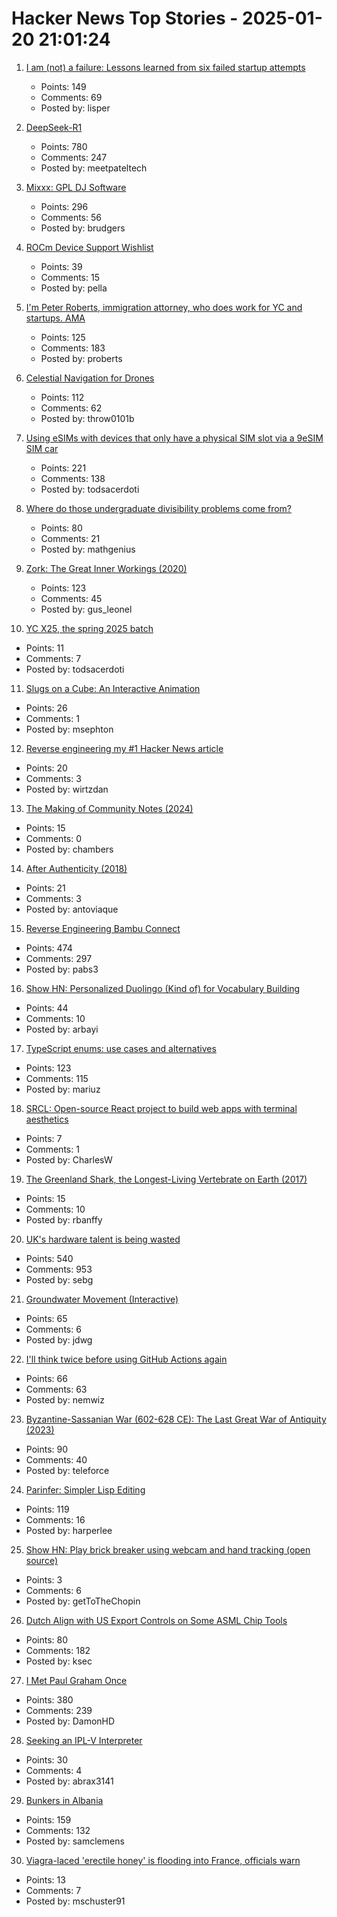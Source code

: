 # Hacker News Top Stories - 2025-01-20 21:01:24

1. [I am (not) a failure: Lessons learned from six failed startup attempts](http://blog.rongarret.info/2025/01/i-am-not-failure-lessons-learned-from.html)
   - Points: 149
   - Comments: 69
   - Posted by: lisper

2. [DeepSeek-R1](https://github.com/deepseek-ai/DeepSeek-R1)
   - Points: 780
   - Comments: 247
   - Posted by: meetpateltech

3. [Mixxx: GPL DJ Software](https://mixxx.org/)
   - Points: 296
   - Comments: 56
   - Posted by: brudgers

4. [ROCm Device Support Wishlist](https://github.com/ROCm/ROCm/discussions/4276)
   - Points: 39
   - Comments: 15
   - Posted by: pella

5. [I'm Peter Roberts, immigration attorney, who does work for YC and startups. AMA](undefined)
   - Points: 125
   - Comments: 183
   - Posted by: proberts

6. [Celestial Navigation for Drones](https://www.mdpi.com/2504-446X/8/11/652)
   - Points: 112
   - Comments: 62
   - Posted by: throw0101b

7. [Using eSIMs with devices that only have a physical SIM slot via a 9eSIM SIM car](https://neilzone.co.uk/2025/01/using-esims-with-devices-that-only-have-a-physical-sim-slot-via-a-9esim-sim-card-with-android-and-linux/)
   - Points: 221
   - Comments: 138
   - Posted by: todsacerdoti

8. [Where do those undergraduate divisibility problems come from?](https://grossack.site/2025/01/16/undergrad-divisibility-problems.html)
   - Points: 80
   - Comments: 21
   - Posted by: mathgenius

9. [Zork: The Great Inner Workings (2020)](https://medium.com/swlh/zork-the-great-inner-workings-b68012952bdc)
   - Points: 123
   - Comments: 45
   - Posted by: gus_leonel

10. [YC X25, the spring 2025 batch](https://www.ycombinator.com/blog/announcing-yc-x25/)
   - Points: 11
   - Comments: 7
   - Posted by: todsacerdoti

11. [Slugs on a Cube: An Interactive Animation](https://blog.gingerbeardman.com/2025/01/16/slugs-on-a-cube-interactive-animation/)
   - Points: 26
   - Comments: 1
   - Posted by: msephton

12. [Reverse engineering my #1 Hacker News article](https://danielwirtz.com/blog/successful-hacker-news-article)
   - Points: 20
   - Comments: 3
   - Posted by: wirtzdan

13. [The Making of Community Notes (2024)](https://asteriskmag.com/issues/08/the-making-of-community-notes)
   - Points: 15
   - Comments: 0
   - Posted by: chambers

14. [After Authenticity (2018)](https://subpixel.space/entries/after-authenticity/)
   - Points: 21
   - Comments: 3
   - Posted by: antoviaque

15. [Reverse Engineering Bambu Connect](https://wiki.rossmanngroup.com/wiki/Reverse_Engineering_Bambu_Connect)
   - Points: 474
   - Comments: 297
   - Posted by: pabs3

16. [Show HN: Personalized Duolingo (Kind of) for Vocabulary Building](https://github.com/baturyilmaz/wordpecker-app)
   - Points: 44
   - Comments: 10
   - Posted by: arbayi

17. [TypeScript enums: use cases and alternatives](https://2ality.com/2025/01/typescript-enum-patterns.html)
   - Points: 123
   - Comments: 115
   - Posted by: mariuz

18. [SRCL: Open-source React project to build web apps with terminal aesthetics](https://www.sacred.computer)
   - Points: 7
   - Comments: 1
   - Posted by: CharlesW

19. [The Greenland Shark, the Longest-Living Vertebrate on Earth (2017)](https://www.newyorker.com/tech/annals-of-technology/the-strange-and-gruesome-story-of-the-greenland-shark-the-longest-living-vertebrate-on-earth)
   - Points: 15
   - Comments: 10
   - Posted by: rbanffy

20. [UK's hardware talent is being wasted](https://josef.cn/blog/uk-talent)
   - Points: 540
   - Comments: 953
   - Posted by: sebg

21. [Groundwater Movement (Interactive)](https://has.concord.org/groundwater-movement.html)
   - Points: 65
   - Comments: 6
   - Posted by: jdwg

22. [I'll think twice before using GitHub Actions again](https://ninkovic.dev/blog/2025/think-twice-before-using-github-actions)
   - Points: 66
   - Comments: 63
   - Posted by: nemwiz

23. [Byzantine-Sassanian War (602-628 CE): The Last Great War of Antiquity (2023)](https://www.thecollector.com/byzantine-sassanian-war/)
   - Points: 90
   - Comments: 40
   - Posted by: teleforce

24. [Parinfer: Simpler Lisp Editing](https://shaunlebron.github.io/parinfer/)
   - Points: 119
   - Comments: 16
   - Posted by: harperlee

25. [Show HN: Play brick breaker using webcam and hand tracking (open source)](https://collidingscopes.github.io/manual-brick-breaker/)
   - Points: 3
   - Comments: 6
   - Posted by: getToTheChopin

26. [Dutch Align with US Export Controls on Some ASML Chip Tools](https://www.bloomberg.com/news/articles/2025-01-15/dutch-align-with-us-export-controls-on-some-asml-chip-tools)
   - Points: 80
   - Comments: 182
   - Posted by: ksec

27. [I Met Paul Graham Once](http://okayfail.com/2025/i-met-pg-once.html)
   - Points: 380
   - Comments: 239
   - Posted by: DamonHD

28. [Seeking an IPL-V Interpreter](undefined)
   - Points: 30
   - Comments: 4
   - Posted by: abrax3141

29. [Bunkers in Albania](https://en.wikipedia.org/wiki/Bunkers_in_Albania)
   - Points: 159
   - Comments: 132
   - Posted by: samclemens

30. [Viagra-laced 'erectile honey' is flooding into France, officials warn](https://www.politico.eu/article/france-warns-of-viagra-laced-erectile-honey-flooding-into-the-country/)
   - Points: 13
   - Comments: 7
   - Posted by: mschuster91

